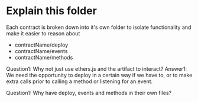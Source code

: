 # Explain this folder

Each contract is broken down into it's own folder to isolate functionality and make it easier to reason about

- contractName/deploy
- contractName/events
- contractName/methods

Question1: Why not just use ethers.js and the artifact to interact?
Answer1: We need the opportunity to deploy in a certain way if we have to, or to make extra calls prior to calling a method or listening for an event.

Question1: Why have deploy, events and methods in their own files?
